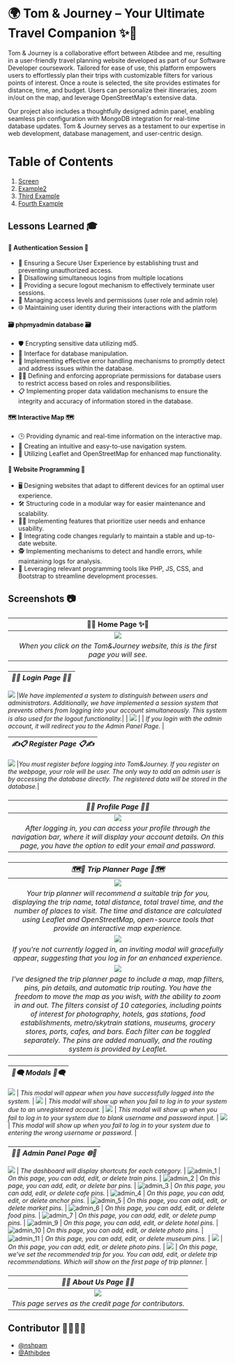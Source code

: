 # 🌍 Tom & Journey – Your Ultimate Travel Companion ✨🚀
Tom & Journey is a collaborative effort between Atibdee and me, resulting in a user-friendly travel planning website developed as part of our Software Developer coursework. Tailored for ease of use, this platform empowers users to effortlessly plan their trips with customizable filters for various points of interest. Once a route is selected, the site provides estimates for distance, time, and budget. Users can personalize their itineraries, zoom in/out on the map, and leverage OpenStreetMap's extensive data.

Our project also includes a thoughtfully designed admin panel, enabling seamless pin configuration with MongoDB integration for real-time database updates. Tom & Journey serves as a testament to our expertise in web development, database management, and user-centric design.

# Table of Contents
1. [Screen](#screenshots)
2. [Example2](#example2)
3. [Third Example](#third-example)
4. [Fourth Example](#fourth-examplehttpwwwfourthexamplecom)

## Lessons Learned 🎓 

#### 🔄 Authentication Session 🔄
- 🔐 Ensuring a Secure User Experience by establishing trust and preventing unauthorized access.
- 🚷 Disallowing simultaneous logins from multiple locations
- 🚪 Providing a secure logout mechanism to effectively terminate user sessions.
- 🔑 Managing access levels and permissions (user role and admin role)
- 🌐 Maintaining user identity during their interactions with the platform

#### 🗃️ phpmyadmin database 🗃️
- 🛡️ Encrypting sensitive data utilizing md5.
- 🎨 Interface for database manipulation.
- 🚨 Implementing effective error handling mechanisms to promptly detect and address issues within the database.
- 🧑‍💻 Defining and enforcing appropriate permissions for database users to restrict access based on roles and responsibilities.
- 📋 Implementing proper data validation mechanisms to ensure the integrity and accuracy of information stored in the database.

#### 🗺️ Interactive Map 🗺️
- 🕒 Providing dynamic and real-time information on the interactive map.
- 🤗 Creating an intuitive and easy-to-use navigation system.
- 🍃 Utilizing Leaflet and OpenStreetMap for enhanced map functionality.

#### 📜 Website Programming 📜
- 🖥️ Designing websites that adapt to different devices for an optimal user experience.
- 🛠️ Structuring code in a modular way for easier maintenance and scalability.
- 🙋‍♂️ Implementing features that prioritize user needs and enhance usability.
- 🔄 Integrating code changes regularly to maintain a stable and up-to-date website.
- 🕵️ Implementing mechanisms to detect and handle errors, while maintaining logs for analysis.
- 🧰 Leveraging relevant programming tools like PHP, JS, CSS, and Bootstrap to streamline development processes.

## Screenshots 📷

### 
| **🏡✨ Home Page ✨🏡** |
|:--:| 
| ![](https://github.com/nshpam/TomAndJourney/assets/97942535/4b0d53f9-f889-40b9-a816-7eaf6883b113) |
|_When you click on the Tom&Journey website, this is the first page you will see._|

### 
| *🌈🚪 Login Page 🚪🌈* |
|:--:| 
![](https://github.com/nshpam/TomAndJourney/assets/97942535/eeae7137-bc5e-4784-9eeb-97dec47a4462)
|_We have implemented a system to distinguish between users and administrators. Additionally, we have implemented a session system that prevents others from logging into your account simultaneously. This system is also used for the logout functionality._|
| ![](https://github.com/nshpam/TomAndJourney/assets/97942535/af23d9e1-d5da-4ef8-8930-f37ca10160a7) |
| _If you login with the admin account, it will redirect you to the Admin Panel Page._ |

| *✍️📋 Register Page 📋✍️* |
|:--:|
![](https://github.com/nshpam/TomAndJourney/assets/97942535/8272f48c-8e8c-4301-b451-f029e730e0aa)
|_You must register before logging into Tom&Journey. If you register on the webpage, your role will be user. The only way to add an admin user is by accessing the database directly. The registered data will be stored in the database._|

###
| *👑📄 Profile Page 📄👑* |
|:--:|
![](https://github.com/nshpam/TomAndJourney/assets/97942535/0292ea8e-f196-4a66-984e-836930b19cf5) |
| _After logging in, you can access your profile through the navigation bar, where it will display your account details. On this page, you have the option to edit your email and password._ |

###
| *🗺️🚗 Trip Planner Page 🚗🗺️* |
|:--:|
![](https://github.com/nshpam/TomAndJourney/assets/97942535/01834793-a51b-4ee3-ab34-c558415d1dd7) |
| _Your trip planner will recommend a suitable trip for you, displaying the trip name, total distance, total travel time, and the number of places to visit. The time and distance are calculated using Leaflet and OpenStreetMap, open-source tools that provide an interactive map experience._ |
![](https://github.com/nshpam/TomAndJourney/assets/97942535/37d692f1-c3be-41b6-804e-5c7fe8255551) |
| _If you're not currently logged in, an inviting modal will gracefully appear, suggesting that you log in for an enhanced experience._ |
![](https://github.com/nshpam/TomAndJourney/assets/97942535/04fcc208-2b5c-4099-b1a3-6029469cf762) |
| _I've designed the trip planner page to include a map, map filters, pins, pin details, and automatic trip routing. You have the freedom to move the map as you wish, with the ability to zoom in and out. The filters consist of 10 categories, including points of interest for photography, hotels, gas stations, food establishments, metro/skytrain stations, museums, grocery stores, ports, cafes, and bars. Each filter can be toggled separately. The pins are added manually, and the routing system is provided by Leaflet._ |

###
| *💭🗨️ Modals 💭🗨️* |
|:--:|
![](https://github.com/nshpam/TomAndJourney/assets/97942535/020991c8-da34-40e6-8541-ad43c691214f)
| _This modal will appear when you have successfully logged into the system._ |
![](https://github.com/nshpam/TomAndJourney/assets/97942535/437f75b5-a60f-41d9-ae77-7cfc3d8d1b95)
| _This modal will show up when you fail to log in to your system due to an unregistered account._ |
![](https://github.com/nshpam/TomAndJourney/assets/97942535/e966229b-95e6-4a8c-bea8-257a1eec2707)
| _This modal will show up when you fail to log in to your system due to blank username and password input._ |
![](https://github.com/nshpam/TomAndJourney/assets/97942535/0a7b9578-d2e2-466c-92b7-1871227e3166)
| _This modal will show up when you fail to log in to your system due to entering the wrong username or password._ |

###
| *🚀🌐 Admin Panel Page 🌐🚀* |
|:--:|
![](https://github.com/nshpam/TomAndJourney/assets/97942535/c2e5ce37-f0be-40ac-94c5-09c4f28d5957)
| _The dashboard will display shortcuts for each category._ |
![admin_1](https://github.com/nshpam/TomAndJourney/assets/97942535/74aebf0e-66b7-4a8b-896b-116befb0f847)
| _On this page, you can add, edit, or delete train pins._ |
![admin_2](https://github.com/nshpam/TomAndJourney/assets/97942535/953eacc3-96fc-4250-acc4-70c608acfdfd)
| _On this page, you can add, edit, or delete bar pins._ |
![admin_3](https://github.com/nshpam/TomAndJourney/assets/97942535/ea99997a-fdf6-416f-892b-82ac7b65f74c)
| _On this page, you can add, edit, or delete cafe pins._ |
![admin_4](https://github.com/nshpam/TomAndJourney/assets/97942535/b0b86384-ebfa-4a15-9835-b564d73989b3)
| _On this page, you can add, edit, or delete anchor pins._ |
![admin_5](https://github.com/nshpam/TomAndJourney/assets/97942535/53f92035-b49f-41b0-9d5f-f5f54cdd17c6)
| _On this page, you can add, edit, or delete market pins._ |
![admin_6](https://github.com/nshpam/TomAndJourney/assets/97942535/480fbfcb-f15a-4fbf-9691-5a01a0c72853)
| _On this page, you can add, edit, or delete food pins._ |
![admin_7](https://github.com/nshpam/TomAndJourney/assets/97942535/4db09062-279a-4308-bac5-e306ce4766ce)
| _On this page, you can add, edit, or delete pump pins._ |
![admin_9](https://github.com/nshpam/TomAndJourney/assets/97942535/faeaeccd-ce78-4a82-9989-4804f8d47114)
| _On this page, you can add, edit, or delete hotel pins._ |
![admin_10](https://github.com/nshpam/TomAndJourney/assets/97942535/88246756-4a28-450f-bf22-24b0c90c188e)
| _On this page, you can add, edit, or delete photo pins._ |
![admin_11](https://github.com/nshpam/TomAndJourney/assets/97942535/4efafe4f-e8f8-4761-86ae-bf9a5e0258ff)
| _On this page, you can add, edit, or delete museum pins._ |
![](https://github.com/nshpam/TomAndJourney/assets/97942535/64bb9fcb-c603-487d-8716-3f689cee0524)
| _On this page, you can add, edit, or delete photo pins._ |
![](https://github.com/nshpam/TomAndJourney/assets/97942535/c4a1bb9d-ece9-48f1-9544-6d72ea39cc3c)
| _On this page, we've set the recommended trip for you. You can add, edit, or delete trip recommendations. Which will show on the first page of trip planner._ |

###
| *🌟✨ About Us Page 📜✨* |
|:--:|
![](https://github.com/nshpam/TomAndJourney/assets/97942535/acb10d73-50fb-4e46-8a8d-4b8a88105439) |
| _This page serves as the credit page for contributors._ |

## Contributor 👩‍💻👨‍💻
- [@nshpam](https://github.com/nshpam)
- [@Athibdee](https://github.com/Athibdee)
